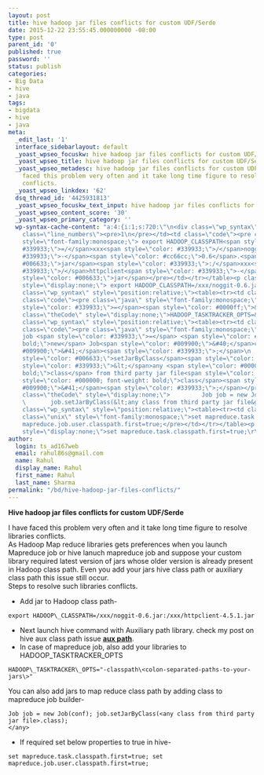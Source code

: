 ```yaml
---
layout: post
title: hive hadoop jar files conflicts for custom UDF/Serde
date: 2015-12-22 23:55:45.000000000 -08:00
type: post
parent_id: '0'
published: true
password: ''
status: publish
categories:
- Big Data
- hive
- java
tags:
- bigdata
- hive
- java
meta:
  _edit_last: '1'
  interface_sidebarlayout: default
  _yoast_wpseo_focuskw: hive hadoop jar files conflicts for custom UDF/Serde
  _yoast_wpseo_title: hive hadoop jar files conflicts for custom UDF/Serde
  _yoast_wpseo_metadesc: hive hadoop jar files conflicts for custom UDF/Serde.I have
    faced this problem very often and it take long time figure to resolve libraries
    conflicts.
  _yoast_wpseo_linkdex: '62'
  dsq_thread_id: '4425931813'
  _yoast_wpseo_focuskw_text_input: hive hadoop jar files conflicts for custom UDF/Serde
  _yoast_wpseo_content_score: '30'
  _yoast_wpseo_primary_category: ''
  wp-syntax-cache-content: "a:4:{i:1;s:720:\"\n<div class=\"wp_syntax\" style=\"position:relative;\"><table><tr><td
    class=\"line_numbers\"><pre>1\n</pre></td><td class=\"code\"><pre class=\"java\"
    style=\"font-family:monospace;\"> export HADOOP_CLASSPATH<span style=\"color:
    #339933;\">=/</span>xxx<span style=\"color: #339933;\">/</span>noggit<span style=\"color:
    #339933;\">-</span><span style=\"color: #cc66cc;\">0.6</span>.<span style=\"color:
    #006633;\">jar</span><span style=\"color: #339933;\">:/</span>xxx<span style=\"color:
    #339933;\">/</span>httpclient<span style=\"color: #339933;\">-</span>4.5.1.<span
    style=\"color: #006633;\">jar</span></pre></td></tr></table><p class=\"theCode\"
    style=\"display:none;\"> export HADOOP_CLASSPATH=/xxx/noggit-0.6.jar:/xxx/httpclient-4.5.1.jar</p></div>\n\";i:2;s:513:\"\n<div
    class=\"wp_syntax\" style=\"position:relative;\"><table><tr><td class=\"line_numbers\"><pre>1\n</pre></td><td
    class=\"code\"><pre class=\"java\" style=\"font-family:monospace;\">HADOOP_TASKTRACKER_OPTS<span
    style=\"color: #339933;\">=</span><span style=\"color: #0000ff;\">&quot;-classpath&amp;lt;colon-separated-paths-to-your-jars&amp;gt;&quot;</span></pre></td></tr></table><p
    class=\"theCode\" style=\"display:none;\">HADOOP_TASKTRACKER_OPTS=&quot;-classpath&amp;lt;colon-separated-paths-to-your-jars&amp;gt;&quot;</p></div>\n\";i:3;s:1026:\"\n<div
    class=\"wp_syntax\" style=\"position:relative;\"><table><tr><td class=\"line_numbers\"><pre>1\n2\n</pre></td><td
    class=\"code\"><pre class=\"java\" style=\"font-family:monospace;\">         Job
    job <span style=\"color: #339933;\">=</span> <span style=\"color: #000000; font-weight:
    bold;\">new</span> Job<span style=\"color: #009900;\">&#40;</span>conf<span style=\"color:
    #009900;\">&#41;</span><span style=\"color: #339933;\">;</span>\n        job.<span
    style=\"color: #006633;\">setJarByClass</span><span style=\"color: #009900;\">&#40;</span><span
    style=\"color: #339933;\">&lt;</span>any <span style=\"color: #000000; font-weight:
    bold;\">class</span> from third party jar file<span style=\"color: #339933;\">&gt;</span>.<span
    style=\"color: #000000; font-weight: bold;\">class</span><span style=\"color:
    #009900;\">&#41;</span><span style=\"color: #339933;\">;</span></pre></td></tr></table><p
    class=\"theCode\" style=\"display:none;\">         Job job = new Job(conf);\r\n
    \       job.setJarByClass(&lt;any class from third party jar file&gt;.class);</p></div>\n\";i:4;s:376:\"\n<div
    class=\"wp_syntax\" style=\"position:relative;\"><table><tr><td class=\"code\"><pre
    class=\"unix\" style=\"font-family:monospace;\">set mapreduce.task.classpath.first=true;\r\nset
    mapreduce.job.user.classpath.first=true;</pre></td></tr></table><p class=\"theCode\"
    style=\"display:none;\">set mapreduce.task.classpath.first=true;\r\nset mapreduce.job.user.classpath.first=true;</p></div>\n\";}"
author:
  login: ts_ad167web
  email: rahul86s@gmail.com
  name: Rahul
  display_name: Rahul
  first_name: Rahul
  last_name: Sharma
permalink: "/bd/hive-hadoop-jar-files-conflicts/"
---
```

 **Hive hadoop jar files conflicts for custom UDF/Serde**

I have faced this problem very often and it take long time figure to resolve libraries conflicts.  
As Hadoop Map reduce libraries gets preferences when you launch Mapreduce job or hive lanuch mapreduce job and suppose your custom library required latest version of jars whose older version is already present in Hadoop class path. Even you add your jars hive class path or auxiliary class path this issue still occur.  
Steps to resolve such libraries conflicts.

- Add jar to Hadoop class path-
```
export HADOOP\_CLASSPATH=/xxx/noggit-0.6.jar:/xxx/httpclient-4.5.1.jar
```
- Next launch hive command with Auxiliary path library. check my post on hive aux class path issue **[aux path](http://www.techsquids.com/bd/hive-noclassdeffounderror-auxiliary-path-issue/)**.
- In case of mapreduce job, also add your libraries to HADOOP\_TASKTRACKER\_OPTS
```
HADOOP\_TASKTRACKER\_OPTS="-classpath\<colon-separated-paths-to-your-jars\>"
```

You can also add jars to map reduce class path by adding class to mapreduce job builder-

```
Job job = new Job(conf); job.setJarByClass(<any class from third party jar file>.class);
</any>
```
- If required set below properties to true in hive-
```
set mapreduce.task.classpath.first=true; set mapreduce.job.user.classpath.first=true;
```
